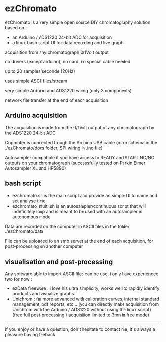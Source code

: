 # ezChromato

ezChromato is a very simple open source DIY chromatography solution based on :

- an Arduino / ADS1220 24-bit ADC for acquisition
- a linux bash script UI for data recording and live graph

acquisition from any chromatograph 0/1Volt output

no drivers (except arduino), no card, no special cable needed

up to 20 samples/seconde (20Hz)

uses simple ASCII files/stream

very simple Arduino and ADS1220 wiring (only 3 components)

network file transfer at the end of each acquisition

## Arduino acquisition

The acquisition is made from the 0/1Volt output of any chromatograph by the ADS1220 24-bit ADC

Copmuter is connected trough the Arduino USB cable (main schema in the ./ezChromato/docs folder, SPI wiring in .ino file)

Autosampler compatible if you have access to READY and START NC/NO outputs on your chromatograph (successfully tested on Perkin Elmer Autosampler XL and HP5890)

## bash script

- ezchromato.sh is the main script and provide an simple UI to name and set analyse time
- ezchromato_multi.sh is an autosampler/continuous script that will indefinitely loop and is meant to be used with an autosampler in autonomous mode

Data are recorded on the computer in ASCII files in the folder ./ezChromato/data

File can be uploaded to an smb server at the end of each acquisition, for post-processing on another computer

## visualisation and post-processing

Any software able to import ASCII files can be use, i only have experienced two for now :
 
- ezData freeware : i love his ultra simplicity, works well to rapidly identify products and visualize graphs
- Unichrom : far more advanced with calibration curves, internal standard management, pdf reports, etc...
(you can directly make acquisition from Unichrom with the Arduino / ADS1220 without using the linux script)
(free full post-processing / acquisition limited to 3mn in free mode)

---

If you enjoy or have a question, don't hesitate to contact me, it's always a pleasure having feeback
